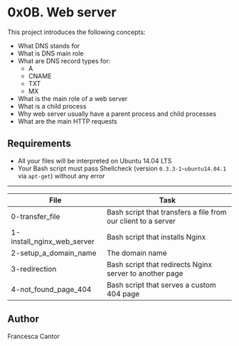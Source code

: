 # 0x0B. Web server

This project introduces the following concepts:
- What DNS stands for
- What is DNS main role
- What are DNS record types for:
  - A
  - CNAME
  - TXT
  - MX
- What is the main role of a web server
- What is a child process
- Why web server usually have a parent process and child processes
- What are the main HTTP requests

## Requirements
- All your files will be interpreted on Ubuntu 14.04 LTS
- Your Bash script must pass Shellcheck (version ```0.3.3-1~ubuntu14.04.1``` via ```apt-get```) without any error

---
File | Task
---|---
0-transfer_file | Bash script that transfers a file from our client to a server
1-install_nginx_web_server | Bash script that installs Nginx
2-setup_a_domain_name | The domain name
3-redirection | Bash script that redirects Nginx server to another page
4-not_found_page_404 | Bash script that serves a custom 404 page

## Author
Francesca Cantor